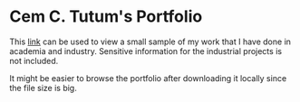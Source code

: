 # Cem C. Tutum's Portfolio 

This [link](Cem-Tutum_Portfolio.pdf) can be used to view a small sample of my work that I have done in academia and industry.
Sensitive information for the industrial projects is not included.

It might be easier to browse the portfolio after downloading it locally since the file size is big. 
